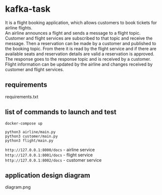 # kafka-task
It is a flight booking application, which allows customers to book tickets for airline flights.   
An airline announces a flight and sends a message to a flight topic. Customer and flight services are subscribed to that topic and receive the message. Then a reservation can be made by a customer and published to the booking topic. From there it is read by the flight service and if there are available seats and reservation details are valid a reservation is approved. The response goes to the response topic and is received by a customer. Flight information can be updated by the airline and changes received by customer and flight services.  

## requirements
requirements.txt

## list of commands to launch and test

`docker-compose up`

`python3 airline/main.py`  
`python3 customer/main.py`  
`python3 flight/main.py`  

`http://127.0.0.1:8000/docs` - airline service  
`http://127.0.0.1:8001/docs` - flight service  
`http://127.0.0.1:8002/docs` - customer service   

## application design diagram
diagram.png
